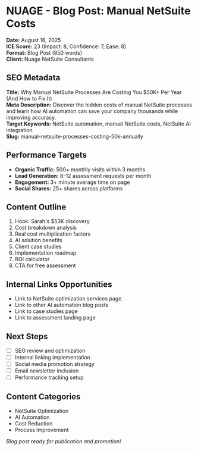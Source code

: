 # NUAGE - Blog Post: Manual NetSuite Costs
**Date:** August 16, 2025  
**ICE Score:** 23 (Impact: 8, Confidence: 7, Ease: 8)  
**Format:** Blog Post (850 words)  
**Client:** Nuage NetSuite Consultants

## SEO Metadata
**Title:** Why Manual NetSuite Processes Are Costing You $50K+ Per Year (And How to Fix It)  
**Meta Description:** Discover the hidden costs of manual NetSuite processes and learn how AI automation can save your company thousands while improving accuracy.  
**Target Keywords:** NetSuite automation, manual NetSuite costs, NetSuite AI integration  
**Slug:** manual-netsuite-processes-costing-50k-annually

## Performance Targets
- **Organic Traffic:** 500+ monthly visits within 3 months
- **Lead Generation:** 8-12 assessment requests per month
- **Engagement:** 3+ minute average time on page
- **Social Shares:** 25+ shares across platforms

## Content Outline
1. Hook: Sarah's $53K discovery
2. Cost breakdown analysis
3. Real cost multiplication factors
4. AI solution benefits
5. Client case studies
6. Implementation roadmap
7. ROI calculator
8. CTA for free assessment

## Internal Links Opportunities
- Link to NetSuite optimization services page
- Link to other AI automation blog posts
- Link to case studies page
- Link to assessment landing page

## Next Steps
- [ ] SEO review and optimization
- [ ] Internal linking implementation
- [ ] Social media promotion strategy
- [ ] Email newsletter inclusion
- [ ] Performance tracking setup

## Content Categories
- NetSuite Optimization
- AI Automation
- Cost Reduction
- Process Improvement

*Blog post ready for publication and promotion!*